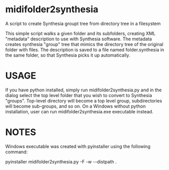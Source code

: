 midifolder2synthesia
====================

A script to create Synthesia groupt tree from directory tree in a filesystem

This simple script walks a given folder and its subfolders, creating XML "metadata" description to use with Synthesia software. The metadata creates synthesia "group" tree that mimics the directory tree of the original folder with files. The description is saved to a file named folder.synthesia in the same folder, so that Synthesia picks it up automatically.

USAGE
=====

If you have python installed, simply run midifolder2synthesia.py and in the dialog select the top level folder that you wish to convert to Synthesia "groups". Top-level directory will become a top level group, subdirectories will become sub-groups, and so on. On a Windows without python installation, user can run midifolder2synthesia.exe executable instead.

NOTES
=====

Windows executable was created with pyinstaller using the following command:

   pyinstaller midifolder2synthesia.py -F -w --distpath .
